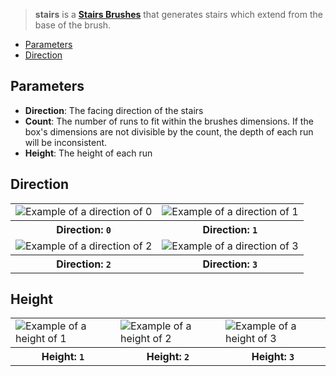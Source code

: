 > **stairs** is a **[Stairs Brushes](Stairs-Brushes)** that generates stairs which extend from the base of the brush.

- [Parameters](#parameters)
- [Direction](#direction)

## Parameters

- **Direction**: The facing direction of the stairs
- **Count**: The number of runs to fit within the brushes dimensions. If the box's dimensions are not divisible by the count, the depth of each run will be inconsistent.
- **Height**: The height of each run

## Direction

<table>
    <tr>
        <td width="50%"><img src="https://s3.amazonaws.com/misc.lachlanmcdonald.com/magicavoxel-shaders/0.10.3/stairs_direction0.png" alt="Example of a direction of 0"></td>
        <td width="50%"><img src="https://s3.amazonaws.com/misc.lachlanmcdonald.com/magicavoxel-shaders/0.10.3/stairs_direction1.png" alt="Example of a direction of 1"></td>
    </tr>
    <tr>
        <th>Direction: <code>0</code></th>
        <th>Direction: <code>1</code></th>
    </tr>
    <tr>
        <td width="50%"><img src="https://s3.amazonaws.com/misc.lachlanmcdonald.com/magicavoxel-shaders/0.10.3/stairs_direction2.png" alt="Example of a direction of 2"></td>
        <td width="50%"><img src="https://s3.amazonaws.com/misc.lachlanmcdonald.com/magicavoxel-shaders/0.10.3/stairs_direction3.png" alt="Example of a direction of 3"></td>
    </tr>
    <tr>
        <th>Direction: <code>2</code></th>
        <th>Direction: <code>3</code></th>
    </tr>
</table>

## Height

<table>
    <tr>
        <td width="33%"><img src="https://s3.amazonaws.com/misc.lachlanmcdonald.com/magicavoxel-shaders/0.10.3/stairs_height1.png" alt="Example of a height of 1"></td>
        <td width="33%"><img src="https://s3.amazonaws.com/misc.lachlanmcdonald.com/magicavoxel-shaders/0.10.3/stairs_height2.png" alt="Example of a height of 2"></td>
        <td width="33%"><img src="https://s3.amazonaws.com/misc.lachlanmcdonald.com/magicavoxel-shaders/0.10.3/stairs_height3.png" alt="Example of a height of 3"></td>
    </tr>
    <tr>
        <th>Height: <code>1</code></th>
        <th>Height: <code>2</code></th>
        <th>Height: <code>3</code></th>
    </tr>
</table>
